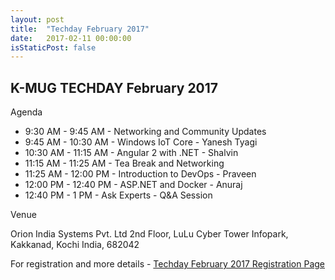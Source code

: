 ```yaml
---
layout: post
title:  "Techday February 2017"
date:   2017-02-11 00:00:00
isStaticPost: false
---
```

## K-MUG TECHDAY February 2017

Agenda

* 9:30 AM - 9:45 AM - Networking and Community Updates
* 9:45 AM - 10:30 AM - Windows IoT Core - Yanesh Tyagi
* 10:30 AM - 11:15 AM - Angular 2 with .NET - Shalvin
* 11:15 AM - 11:25 AM - Tea Break and Networking
* 11:25 AM - 12:00 PM - Introduction to DevOps - Praveen
* 12:00 PM - 12:40 PM - ASP.NET and Docker - Anuraj
* 12:40 PM - 1 PM - Ask Experts - Q&A Session

Venue

Orion India Systems Pvt. Ltd
2nd Floor, LuLu Cyber Tower
Infopark, Kakkanad, Kochi
India, 682042

For registration and more details - [Techday February 2017 Registration Page](https://kmugtechdayfeb2017.eventbrite.com/)
